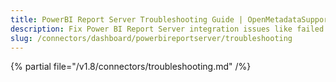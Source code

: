 ```yaml
---
title: PowerBI Report Server Troubleshooting Guide | OpenMetadataSupport
description: Fix Power BI Report Server integration issues like failed authentication, metadata extraction gaps, or visualization syncing.
slug: /connectors/dashboard/powerbireportserver/troubleshooting
---
```


{% partial file="/v1.8/connectors/troubleshooting.md" /%}
